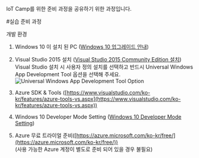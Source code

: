 ﻿IoT Camp를 위한 준비 과정을 공유하기 위한 과정입니다. 

#실습 준비 과정

개발 환경 

1. Windows 10 이 설치 된 PC ([Windows 10 업그레이드 안내](https://www.microsoft.com/ko-kr/windows/windows-10-upgrade))

2. Visual Studio 2015 설치 ([Visual Studio 2015 Community Edition 설치](https://www.visualstudio.com/ko-kr/products/visual-studio-community-vs.aspx))<br>
   Visual Studio 설치 시 사용자 정의 설치를 선택하고 반드시 Universal Windows App Development Tool 옵션을 선택해 주세요.
   ![Universal Windows App Development Tool Option](https://github.com/KoreaEva/IoT/blob/master/images/Setup_Universal_Windows_App_Development_Tool.JPG)
   <br>
     

3. Azure SDK & Tools ([https://www.visualstudio.com/ko-kr/features/azure-tools-vs.aspx](https://www.visualstudio.com/ko-kr/features/azure-tools-vs.aspx))

4. Windows 10 Developer Mode Setting ([Windows 10 Developer Mode Setting](https://msdn.microsoft.com/windows/uwp/get-started/enable-your-device-for-development))

5. Azure 무료 트라이얼 준비([https://azure.microsoft.com/ko-kr/free/](https://azure.microsoft.com/ko-kr/free/))<br>
(사용 가능한 Azure 계정이 별도로 준비 되어 있을 경우 불필요)

